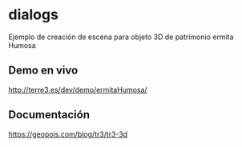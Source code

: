 # dialogs
Ejemplo de creación de escena para objeto 3D de patrimonio ermita Humosa

## Demo en vivo
http://terre3.es/dev/demo/ermitaHumosa/

## Documentación
https://geopois.com/blog/tr3/tr3-3d
